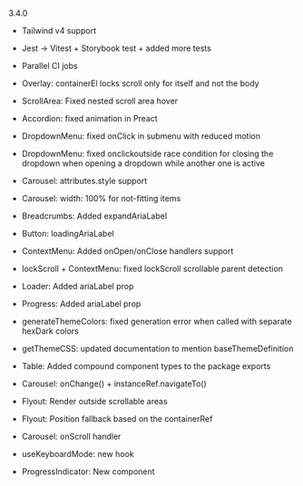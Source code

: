 3.4.0

- Tailwind v4 support
- Jest -> Vitest + Storybook test + added more tests
- Parallel CI jobs

- Overlay: containerEl locks scroll only for itself and not the body
- ScrollArea: Fixed nested scroll area hover
- Accordion: fixed animation in Preact
- DropdownMenu: fixed onClick in submenu with reduced motion
- DropdownMenu: fixed onclickoutside race condition for closing the dropdown when opening a dropdown while another one is active
- Carousel: attributes.style support
- Carousel: width: 100% for not-fitting items
- Breadcrumbs: Added expandAriaLabel
- Button: loadingAriaLabel
- ContextMenu: Added onOpen/onClose handlers support
- lockScroll + ContextMenu: fixed lockScroll scrollable parent detection
- Loader: Added ariaLabel prop
- Progress: Added ariaLabel prop
- generateThemeColors: fixed generation error when called with separate hexDark colors
- getThemeCSS: updated documentation to mention baseThemeDefinition
- Table: Added compound component types to the package exports
- Carousel: onChange() + instanceRef.navigateTo()
- Flyout: Render outside scrollable areas
- Flyout: Position fallback based on the containerRef
- Carousel: onScroll handler
- useKeyboardMode: new hook
- ProgressIndicator: New component
